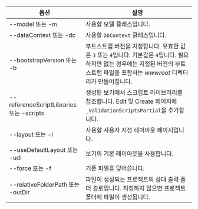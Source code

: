 <!-- Options common to Razor Pages and Controller -->
| 옵션               | 설명|
| ----------------- | ------------ |
| --model 또는 -m  | 사용할 모델 클래스입니다. |
| --dataContext 또는 -dc  | 사용할 `DbContext` 클래스입니다. |
| --bootstrapVersion 또는 -b  | 부트스트랩 버전을 지정합니다. 유효한 값은 `3` 또는 `4`입니다. 기본값은 `4`입니다. 필요하지만 없는 경우에는 지정된 버전의 부트스트랩 파일을 포함하는 *wwwroot* 디렉터리가 만들어집니다. |
| --referenceScriptLibraries 또는 -scripts |  생성된 보기에서 스크립트 라이브러리를 참조합니다. Edit 및 Create 페이지에 `_ValidationScriptsPartial`을 추가합니다. |
| --layout 또는 -l | 사용할 사용자 지정 레이아웃 페이지입니다. |
| --useDefaultLayout 또는 -udl | 보기의 기본 레이아웃을 사용합니다. |
| --force 또는 -f | 기존 파일을 덮어씁니다. |
| --relativeFolderPath 또는 -outDir | 파일이 생성되는 프로젝트의 상대 출력 폴더 경로입니다. 지정하지 않으면 프로젝트 폴더에 파일이 생성됩니다. |
